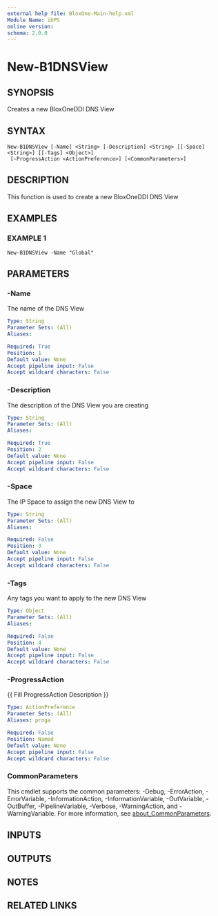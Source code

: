 ```yaml
---
external help file: BloxOne-Main-help.xml
Module Name: ibPS
online version:
schema: 2.0.0
---
```


# New-B1DNSView

## SYNOPSIS
Creates a new BloxOneDDI DNS View

## SYNTAX

```
New-B1DNSView [-Name] <String> [-Description] <String> [[-Space] <String>] [[-Tags] <Object>]
 [-ProgressAction <ActionPreference>] [<CommonParameters>]
```

## DESCRIPTION
This function is used to create a new BloxOneDDI DNS View

## EXAMPLES

### EXAMPLE 1
```
New-B1DNSView -Name "Global"
```

## PARAMETERS

### -Name
The name of the DNS View

```yaml
Type: String
Parameter Sets: (All)
Aliases:

Required: True
Position: 1
Default value: None
Accept pipeline input: False
Accept wildcard characters: False
```

### -Description
The description of the DNS View you are creating

```yaml
Type: String
Parameter Sets: (All)
Aliases:

Required: True
Position: 2
Default value: None
Accept pipeline input: False
Accept wildcard characters: False
```

### -Space
The IP Space to assign the new DNS View to

```yaml
Type: String
Parameter Sets: (All)
Aliases:

Required: False
Position: 3
Default value: None
Accept pipeline input: False
Accept wildcard characters: False
```

### -Tags
Any tags you want to apply to the new DNS View

```yaml
Type: Object
Parameter Sets: (All)
Aliases:

Required: False
Position: 4
Default value: None
Accept pipeline input: False
Accept wildcard characters: False
```

### -ProgressAction
{{ Fill ProgressAction Description }}

```yaml
Type: ActionPreference
Parameter Sets: (All)
Aliases: proga

Required: False
Position: Named
Default value: None
Accept pipeline input: False
Accept wildcard characters: False
```

### CommonParameters
This cmdlet supports the common parameters: -Debug, -ErrorAction, -ErrorVariable, -InformationAction, -InformationVariable, -OutVariable, -OutBuffer, -PipelineVariable, -Verbose, -WarningAction, and -WarningVariable. For more information, see [about_CommonParameters](http://go.microsoft.com/fwlink/?LinkID=113216).

## INPUTS

## OUTPUTS

## NOTES

## RELATED LINKS
